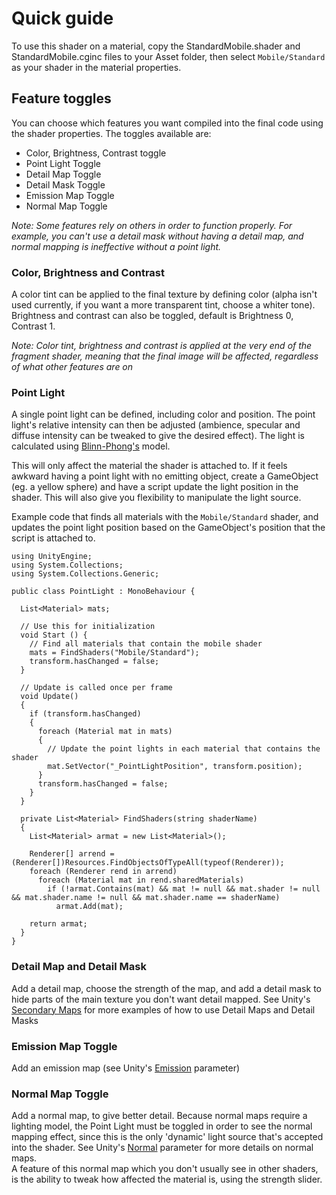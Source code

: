 # Quick guide
To use this shader on a material, copy the StandardMobile.shader and StandardMobile.cginc files to your Asset folder, then select `Mobile/Standard` as your shader in the material properties.

## Feature toggles
You can choose which features you want compiled into the final code using the shader properties. The toggles available are:
 * Color, Brightness, Contrast toggle
 * Point Light Toggle
 * Detail Map Toggle
 * Detail Mask Toggle
 * Emission Map Toggle
 * Normal Map Toggle

*Note: Some features rely on others in order to function properly. For example, you can't use a detail mask without having a detail map, and normal mapping is ineffective without a point light.*

### Color, Brightness and Contrast
 A color tint can be applied to the final texture by defining color (alpha isn't used currently, if you want a more transparent tint, choose a whiter tone).  
 Brightness and contrast can also be toggled, default is Brightness 0, Contrast 1.

 *Note: Color tint, brightness and contrast is applied at the very end of the fragment shader, meaning that the final image will be affected, regardless of what other features are on*

### Point Light
 A single point light can be defined, including color and position. The point light's relative intensity can then be adjusted (ambience, specular and diffuse intensity can be tweaked to give the desired effect). The light is calculated using [Blinn-Phong's](https://en.wikipedia.org/wiki/Blinn%E2%80%93Phong_shading_model) model.  

 This will only affect the material the shader is attached to. If it feels awkward having a point light with no emitting object, create a GameObject (eg. a yellow sphere) and have a script update the light position in the shader. This will also give you flexibility to manipulate the light source.  

 Example code that finds all materials with the `Mobile/Standard` shader, and updates the point light position based on the GameObject's position that the script is attached to.

```
using UnityEngine;
using System.Collections;
using System.Collections.Generic;

public class PointLight : MonoBehaviour {

  List<Material> mats;

  // Use this for initialization
  void Start () {
    // Find all materials that contain the mobile shader
    mats = FindShaders("Mobile/Standard");
    transform.hasChanged = false;
  }

  // Update is called once per frame
  void Update()
  {
    if (transform.hasChanged)
    {
      foreach (Material mat in mats)
      {
        // Update the point lights in each material that contains the shader
        mat.SetVector("_PointLightPosition", transform.position);
      }
      transform.hasChanged = false;
    }
  }

  private List<Material> FindShaders(string shaderName)
  {
    List<Material> armat = new List<Material>();

    Renderer[] arrend = (Renderer[])Resources.FindObjectsOfTypeAll(typeof(Renderer));
    foreach (Renderer rend in arrend)
      foreach (Material mat in rend.sharedMaterials)
        if (!armat.Contains(mat) && mat != null && mat.shader != null && mat.shader.name != null && mat.shader.name == shaderName)
          armat.Add(mat);

    return armat;
  }
}

```

### Detail Map and Detail Mask
Add a detail map, choose the strength of the map, and add a detail mask to hide parts of the main texture you don't want detail mapped. See Unity's [Secondary Maps](https://docs.unity3d.com/Manual/StandardShaderMaterialParameterDetail.html) for more examples of how to use Detail Maps and Detail Masks

### Emission Map Toggle
Add an emission map (see Unity's [Emission](https://docs.unity3d.com/Manual/StandardShaderMaterialParameterEmission.html) parameter)

### Normal Map Toggle
Add a normal map, to give better detail. Because normal maps require a lighting model, the Point Light must be toggled in order to see the normal mapping effect, since this is the only 'dynamic' light source that's accepted into the shader. See Unity's [Normal](https://docs.unity3d.com/Manual/StandardShaderMaterialParameterNormalMap.html) parameter for more details on normal maps.  
A feature of this normal map which you don't usually see in other shaders, is the ability to tweak how affected the material is, using the strength slider.
